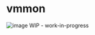 # vmmon

![image](https://github.com/onur-zengin/vmmon/assets/10590811/4e7d87dd-562c-4f7a-a3fe-49d790fbe6c4)
WIP - work-in-progress
